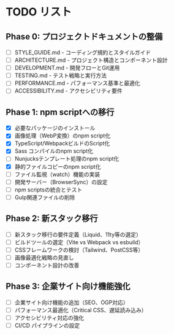 # TODO リスト

## Phase 0: プロジェクトドキュメントの整備
- [ ] STYLE_GUIDE.md - コーディング規約とスタイルガイド
- [ ] ARCHITECTURE.md - プロジェクト構造とコンポーネント設計
- [ ] DEVELOPMENT.md - 開発フローとGit運用
- [ ] TESTING.md - テスト戦略と実行方法
- [ ] PERFORMANCE.md - パフォーマンス基準と最適化
- [ ] ACCESSIBILITY.md - アクセシビリティ要件

## Phase 1: npm scriptへの移行
- [x] 必要なパッケージのインストール
- [x] 画像処理（WebP変換）のnpm script化
- [x] TypeScript/WebpackビルドのScript化
- [x] Sass コンパイルのnpm script化
- [ ] Nunjucksテンプレート処理のnpm script化
- [x] 静的ファイルコピーのnpm script化
- [ ] ファイル監視（watch）機能の実装
- [ ] 開発サーバー（BrowserSync）の設定
- [ ] npm scriptsの統合とテスト
- [ ] Gulp関連ファイルの削除

## Phase 2: 新スタック移行
- [ ] 新スタック移行の要件定義（Liquid、11ty等の選定）
- [ ] ビルドツールの選定（Vite vs Webpack vs esbuild）
- [ ] CSSフレームワークの検討（Tailwind、PostCSS等）
- [ ] 画像最適化戦略の見直し
- [ ] コンポーネント設計の改善

## Phase 3: 企業サイト向け機能強化
- [ ] 企業サイト向け機能の追加（SEO、OGP対応）
- [ ] パフォーマンス最適化（Critical CSS、遅延読み込み）
- [ ] アクセシビリティ対応の強化
- [ ] CI/CD パイプラインの設定